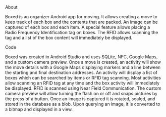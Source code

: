 About

Boxed is an organizer Android app for moving. It allows creating a move to keep track of each box and the contents that are packed. An image can be captured of each box and each item. A special feature allows placing a Radio Frequency Identification tag on boxes. The RFID allows scanning the tag and a list of the box content will immediately be displayed.



Code

Boxed was created in Android Studio and uses SQLite, NFC, Google Maps, and a custom camera preview. Once a move is created, an activity will show the move details with a Google Maps displaying markers and a line between the starting and final destination addresses. An activity will display a list of boxes which can be searched by items or RFID tag scanning. Most activities allow scanning an RFID tag at any time and the box activity will immediately be displayed. RFID is scanned using Near Field Communication. The custom camera preview will allow turning the flash on or off and snaps pictures by the press of a button. Once an image is captured it is rotated, scaled, and stored in the database as a blob. Upon querying an image, it is converted to a bitmap and displayed in a view.
